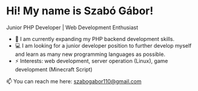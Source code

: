 # Hi! My name is Szabó Gábor!

Junior PHP Developer | Web Development Enthusiast

- 🌱 I am currently expanding my PHP backend development skills.
- 💻 I am looking for a junior developer position to further develop myself and learn as many new programming languages ​​as possible.
- ⚡ Interests: web development, server operation (Linux), game development (Minecraft Script)

📫 You can reach me here: szabogabor110@gmail.com


